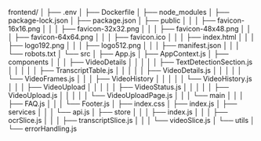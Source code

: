 frontend/
│
├── .env
│
├── Dockerfile
│
├── node_modules
│
├── package-lock.json
│
├── package.json
│
├── public
│   │
│   ├── favicon-16x16.png
│   │
│   ├── favicon-32x32.png
│   │
│   ├── favicon-48x48.png
│   │
│   ├── favicon-64x64.png
│   │
│   ├── favicon.ico
│   │
│   ├── index.html
│   │
│   ├── logo192.png
│   │
│   ├── logo512.png
│   │
│   ├── manifest.json
│   │
│   └── robots.txt
│
└── src
    │
    ├── App.js
    │
    ├── AppContext.js
    │
    ├── components
    │   │
    │   ├── VideoDetails
    │   │   │
    │   │   ├── TextDetectionSection.js
    │   │   │
    │   │   ├── TranscriptTable.js
    │   │   │
    │   │   ├── VideoDetails.js
    │   │   │
    │   │   └── VideoFrames.js
    │   │
    │   ├── VideoHistory
    │   │   │
    │   │   └── VideoHistory.js
    │   │
    │   ├── VideoUpload
    │   │   │
    │   │   ├── VideoStatus.js
    │   │   │
    │   │   ├── VideoUpload.js
    │   │   │
    │   │   └── VideoUploadPage.js
    │   │
    │   └── main
    │       │
    │       ├── FAQ.js
    │       │
    │       └── Footer.js
    │
    ├── index.css
    │
    ├── index.js
    │
    ├── services
    │   │
    │   └── api.js
    │
    ├── store
    │   │
    │   ├── index.js
    │   │
    │   ├── ocrSlice.js
    │   │
    │   ├── transcriptSlice.js
    │   │
    │   └── videoSlice.js
    │
    └── utils
        │
        └── errorHandling.js
